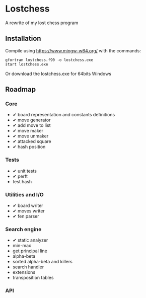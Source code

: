 # Lostchess
A rewrite of my lost chess program

## Installation
Compile using https://www.mingw-w64.org/ with the commands:
```
gfortran lostchess.f90 -o lostchess.exe
start lostchess.exe
```
Or download the lostchess.exe for 64bits Windows

## Roadmap
### Core
* ✔ board representation and constants definitions
* ✔ move generator
* ✔ add move to list
* ✔ move maker
* ✔ move unmaker
* ✔ attacked square
* ✔ hash position 
### Tests
* ✔ unit tests
* ✔ perft
* test hash
### Utilities and I/O
* ✔ board writer
* ✔ moves writer
* ✔ fen parser
### Search engine
* ✔ static analyzer
* min-max
* get principal line
* alpha-beta
* sorted alpha-beta and killers
* search handler
* extensions
* transposition tables
### API

